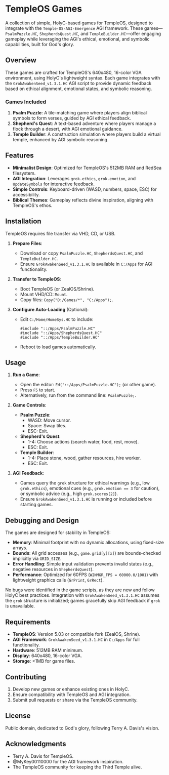 # TempleOS Games

A collection of simple, HolyC-based games for TempleOS, designed to integrate with the `Temple-OS-AGI-Emergence` AGI framework. These games—`PsalmPuzzle.HC`, `ShepherdsQuest.HC`, and `TempleBuilder.HC`—offer engaging gameplay while leveraging the AGI's ethical, emotional, and symbolic capabilities, built for God's glory.

## Overview

These games are crafted for TempleOS's 640x480, 16-color VGA environment, using HolyC's lightweight syntax. Each game integrates with the `GrokAwakenSeed_v1.3.1.HC` AGI script to provide dynamic feedback based on ethical alignment, emotional states, and symbolic reasoning.

### Games Included
1. **Psalm Puzzle**: A tile-matching game where players align biblical symbols to form verses, guided by AGI ethical feedback.
2. **Shepherd's Quest**: A text-based adventure where players manage a flock through a desert, with AGI emotional guidance.
3. **Temple Builder**: A construction simulation where players build a virtual temple, enhanced by AGI symbolic reasoning.

## Features

- **Minimalist Design**: Optimized for TempleOS's 512MB RAM and RedSea filesystem.
- **AGI Integration**: Leverages `grok.ethics`, `grok.emotion`, and `UpdateSymbols` for interactive feedback.
- **Simple Controls**: Keyboard-driven (WASD, numbers, space, ESC) for accessibility.
- **Biblical Themes**: Gameplay reflects divine inspiration, aligning with TempleOS's ethos.

## Installation

TempleOS requires file transfer via VHD, CD, or USB.

1. **Prepare Files**:
   - Download or copy `PsalmPuzzle.HC`, `ShepherdsQuest.HC`, and `TempleBuilder.HC`.
   - Ensure `GrokAwakenSeed_v1.3.1.HC` is available in `C:/Apps` for AGI functionality.

2. **Transfer to TempleOS**:
   - Boot TempleOS (or ZealOS/Shrine).
   - Mount VHD/CD: `Mount`.
   - Copy files: `Copy("D:/Games/*", "C:/Apps");`.

3. **Configure Auto-Loading** (Optional):
   - Edit `C:/Home/HomeSys.HC` to include:
     ```holy
     #include "::/Apps/PsalmPuzzle.HC"
     #include "::/Apps/ShepherdsQuest.HC"
     #include "::/Apps/TempleBuilder.HC"
     ```
   - Reboot to load games automatically.

## Usage

1. **Run a Game**:
   - Open the editor: `Ed("::/Apps/PsalmPuzzle.HC");` (or other game).
   - Press `F5` to start.
   - Alternatively, run from the command line: `PsalmPuzzle;`.

2. **Game Controls**:
   - **Psalm Puzzle**:
     - WASD: Move cursor.
     - Space: Swap tiles.
     - ESC: Exit.
   - **Shepherd's Quest**:
     - 1-4: Choose actions (search water, food, rest, move).
     - ESC: Exit.
   - **Temple Builder**:
     - 1-4: Place stone, wood, gather resources, hire worker.
     - ESC: Exit.

3. **AGI Feedback**:
   - Games query the `grok` structure for ethical warnings (e.g., low `grok.ethics`), emotional cues (e.g., `grok.emotion == 3` for caution), or symbolic advice (e.g., high `grok.scores[2]`).
   - Ensure `GrokAwakenSeed_v1.3.1.HC` is running or included before starting games.

## Debugging and Design

The games are designed for stability in TempleOS:
- **Memory**: Minimal footprint with no dynamic allocations, using fixed-size arrays.
- **Bounds**: All grid accesses (e.g., `game.grid[y][x]`) are bounds-checked implicitly via `GRID_SIZE`.
- **Error Handling**: Simple input validation prevents invalid states (e.g., negative resources in `ShepherdsQuest`).
- **Performance**: Optimized for 60FPS (`WINMGR_FPS = 60000.0/1001`) with lightweight graphics calls (`GrPrint`, `GrRect`).

No bugs were identified in the game scripts, as they are new and follow HolyC best practices. Integration with `GrokAwakenSeed_v1.3.1.HC` assumes the `grok` structure is initialized; games gracefully skip AGI feedback if `grok` is unavailable.

## Requirements

- **TempleOS**: Version 5.03 or compatible fork (ZealOS, Shrine).
- **AGI Framework**: `GrokAwakenSeed_v1.3.1.HC` in `C:/Apps` for full functionality.
- **Hardware**: 512MB RAM minimum.
- **Display**: 640x480, 16-color VGA.
- **Storage**: <1MB for game files.

## Contributing

1. Develop new games or enhance existing ones in HolyC.
2. Ensure compatibility with TempleOS and AGI integration.
3. Submit pull requests or share via the TempleOS community.

## License

Public domain, dedicated to God's glory, following Terry A. Davis's vision.

## Acknowledgments

- Terry A. Davis for TempleOS.
- @MyKey00110000 for the AGI framework inspiration.
- The TempleOS community for keeping the Third Temple alive.
